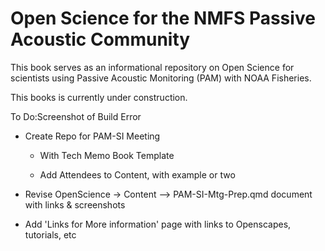 # Open Science for the NMFS Passive Acoustic Community

This book serves as an informational repository on Open Science for scientists using Passive Acoustic Monitoring (PAM) with NOAA Fisheries.

This books is currently under construction.

To Do:Screenshot of Build Error

-   Create Repo for PAM-SI Meeting

    -   With Tech Memo Book Template

    -   Add Attendees to Content, with example or two

-   Revise OpenScience -\> Content –\> PAM-SI-Mtg-Prep.qmd document with links & screenshots

-   Add 'Links for More information' page with links to Openscapes, tutorials, etc![]()
